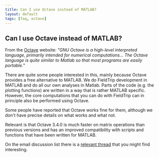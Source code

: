 ```yaml
---
title: Can I use Octave instead of MATLAB?
layout: default
tags: [faq, octave]
---
```


## Can I use Octave instead of MATLAB?

From the [Octave](http://www.gnu.org/software/octave) website: *"GNU Octave is a high-level interpreted language, primarily intended for numerical computations... The Octave language is quite similar to Matlab so that most programs are easily portable."*

There are quite some people interested in this, mainly because Octave provides a free alternative to MATLAB. We do FieldTrip development in MATLAB and do all our own analyses in Matlab. Parts of the code (e.g. the plotting functions) are written in a way that is rather MATLAB specific. However, the core computations that you can do with FieldTrip can in principle also be performed using Octave.

Some people have reported that Octave works fine for them, although we don't have precise details on what works and what not.

Relevant is that Octave 3.4.0 is much faster on matrix operations than previous versions and has an improved compatibility with scripts and functions that have been written for MATLAB.

On the email discussion list there is a [relevant thread](http://mailman.science.ru.nl/pipermail/fieldtrip/2010-December/003339.html) that you might find interesting.
